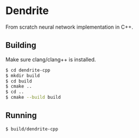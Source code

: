 # Dendrite
From scratch neural network implementation in C++.

## Building
Make sure clang/clang++ is installed.

```bash
$ cd dendrite-cpp
$ mkdir build
$ cd build
$ cmake ..
$ cd ..
$ cmake --build build
```

## Running

```bash
$ build/dendrite-cpp
```
